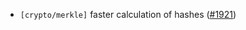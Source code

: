 - `[crypto/merkle]` faster calculation of hashes ([#1921](https://github.com/cometbft/cometbft/pull/1921))
